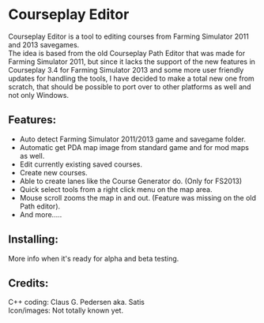 Courseplay Editor
================

Courseplay Editor is a tool to editing courses from Farming Simulator 2011 and 2013 savegames.  
The idea is based from the old Courseplay Path Editor that was made for Farming Simulator 2011, but since it lacks the support of the new features in Courseplay 3.4 for Farming Simulator 2013 and some more user friendly updates for handling the tools, I have decided to make a total new one from scratch, that should be possible to port over to other platforms as well and not only Windows.

Features:
----------------
* Auto detect Farming Simulator 2011/2013 game and savegame folder.
* Automatic get PDA map image from standard game and for mod maps as well.
* Edit currently existing saved courses.
* Create new courses.
* Able to create lanes like the Course Generator do. (Only for FS2013)
* Quick select tools from a right click menu on the map area.
* Mouse scroll zooms the map in and out. (Feature was missing on the old Path editor).
* And more.....

Installing:
----------------
More info when it's ready for alpha and beta testing.

Credits:
----------------
C++ coding: Claus G. Pedersen aka. Satis  
Icon/images: Not totally known yet.

